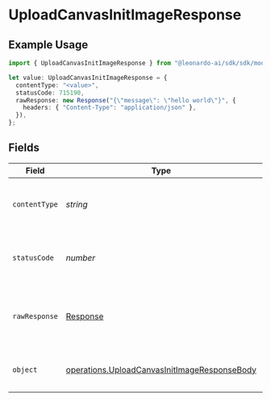 # UploadCanvasInitImageResponse

## Example Usage

```typescript
import { UploadCanvasInitImageResponse } from "@leonardo-ai/sdk/sdk/models/operations";

let value: UploadCanvasInitImageResponse = {
  contentType: "<value>",
  statusCode: 715190,
  rawResponse: new Response("{\"message\": \"hello world\"}", {
    headers: { "Content-Type": "application/json" },
  }),
};
```

## Fields

| Field                                                                                                               | Type                                                                                                                | Required                                                                                                            | Description                                                                                                         |
| ------------------------------------------------------------------------------------------------------------------- | ------------------------------------------------------------------------------------------------------------------- | ------------------------------------------------------------------------------------------------------------------- | ------------------------------------------------------------------------------------------------------------------- |
| `contentType`                                                                                                       | *string*                                                                                                            | :heavy_check_mark:                                                                                                  | HTTP response content type for this operation                                                                       |
| `statusCode`                                                                                                        | *number*                                                                                                            | :heavy_check_mark:                                                                                                  | HTTP response status code for this operation                                                                        |
| `rawResponse`                                                                                                       | [Response](https://developer.mozilla.org/en-US/docs/Web/API/Response)                                               | :heavy_check_mark:                                                                                                  | Raw HTTP response; suitable for custom response parsing                                                             |
| `object`                                                                                                            | [operations.UploadCanvasInitImageResponseBody](../../../sdk/models/operations/uploadcanvasinitimageresponsebody.md) | :heavy_minus_sign:                                                                                                  | Responses for POST /canvas-init-image                                                                               |